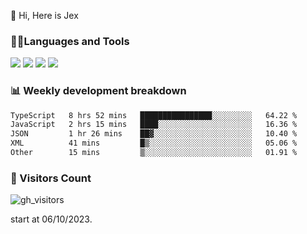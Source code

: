  👋 Hi, Here is Jex

 

### 🧑‍💻Languages and Tools

<code><a href="https://react.dev"><img src="https://api.iconify.design/logos:react.svg" /></a></code>
<code><a href="https://github.com/vuejs/core"><img src="https://api.iconify.design/logos:vue.svg" /></a></code> 
<code><a href="https://github.com/microsoft/TypeScript"><img src="https://api.iconify.design/logos:typescript-icon.svg" /></a></code>
<code><a href="https://threejs.org/"><img src="https://api.iconify.design/logos:threejs.svg" /></a></code>

### 📊 Weekly development breakdown

<!--START_SECTION:waka-->

```txt
TypeScript   8 hrs 52 mins   ████████████████░░░░░░░░░   64.22 %
JavaScript   2 hrs 15 mins   ████░░░░░░░░░░░░░░░░░░░░░   16.36 %
JSON         1 hr 26 mins    ██▓░░░░░░░░░░░░░░░░░░░░░░   10.40 %
XML          41 mins         █▒░░░░░░░░░░░░░░░░░░░░░░░   05.06 %
Other        15 mins         ▒░░░░░░░░░░░░░░░░░░░░░░░░   01.91 %
```

<!--END_SECTION:waka-->


### 👀 Visitors Count

![gh_visitors](https://profile-counter.glitch.me/jexlau/count.svg)

start at 06/10/2023.
